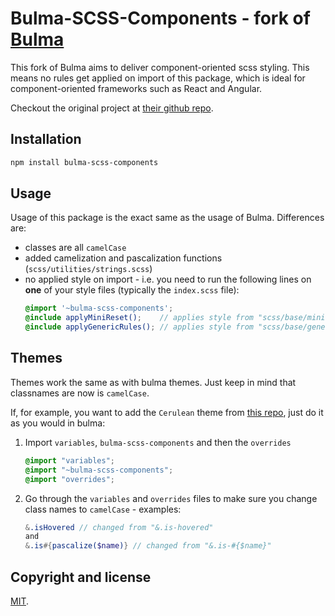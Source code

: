 # Bulma-SCSS-Components - fork of [Bulma](http://bulma.io)

This fork of Bulma aims to deliver component-oriented scss styling. This means no rules get applied on import of this package, which is ideal for component-oriented frameworks such as React and Angular.

Checkout the original project at [their github repo](https://github.com/jgthms/bulma).

## Installation

```sh
npm install bulma-scss-components
```

## Usage

Usage of this package is the exact same as the usage of Bulma. Differences are:

- classes are all `camelCase`
- added camelization and pascalization functions (`scss/utilities/strings.scss`)
- no applied style on import - i.e. you need to run the following lines on **one** of your style files (typically the `index.scss` file):
    ```scss
    @import '~bulma-scss-components';
    @include applyMiniReset();    // applies style from "scss/base/minireset.scss"
    @include applyGenericRules(); // applies style from "scss/base/generic.scss"
    ```

## Themes

Themes work the same as with bulma themes. Just keep in mind that classnames are now is `camelCase`.

If, for example, you want to add the `Cerulean` theme from [this repo](https://github.com/jenil/bulmaswatch/tree/gh-pages/cerulean), just do it as you would in bulma:

1. Import `variables`, `bulma-scss-components` and then the `overrides`
    ```scss
    @import "variables";
    @import "~bulma-scss-components";
    @import "overrides";
    ```
2. Go through the `variables` and `overrides` files to make sure you change class names to `camelCase` - examples:
    ```scss
    &.isHovered // changed from "&.is-hovered"
    and
    &.is#{pascalize($name)} // changed from "&.is-#{$name}"
    ```


## Copyright and license

[MIT](https://github.com/jgthms/bulma/blob/master/LICENSE).
